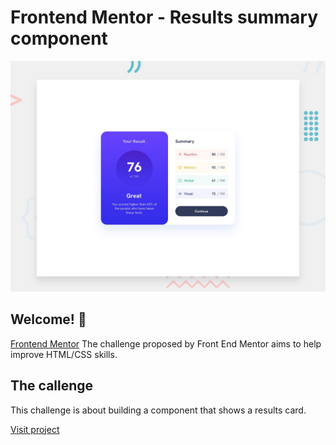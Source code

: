 # Frontend Mentor - Results summary component

![Design preview for the Results summary component coding challenge](./design/desktop-preview.jpg)

## Welcome! 👋

[Frontend Mentor](https://www.frontendmentor.io) The challenge proposed by Front End Mentor aims to help improve HTML/CSS skills.


## The callenge

This challenge is about building a component that shows a results card.

<a href="https://results-summary-component-amber-kappa.vercel.app/" target="_blank">Visit project</a>
